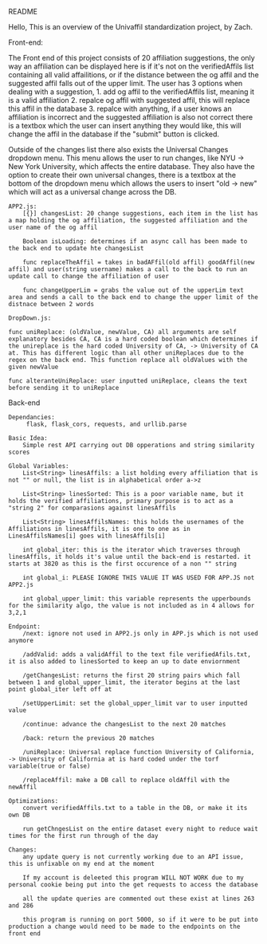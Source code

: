 README

Hello, This is an overview of the Univaffil standardization project, by Zach. 


Front-end: 

The Front end of this project consists of 20 affiliation suggestions, the only way an affiliation can be displayed here is if it's not on the verifiedAffils list containing all valid affailitions, or if the distance between the og affil and the suggested affil falls out of the upper limit. The user has 3 options when dealing with a suggestion, 1. add og affil to the verifiedAffils list, meaning it is a valid affiliation 2. repalce og affil with suggested affil, this will replace this affil in the database 3. repalce with anything, if a user knows an affiliation is incorrect and the suggested affiliation is also not correct there is a textbox which the user can insert anything they would like, this will change the affil in the database if the "submit" button is clicked. 

Outside of the changes list there also exists the Universal Changes dropdown menu. This menu allows the user to run changes, like NYU -> New York University, which affects the entire database. They also have the option to create their own universal changes, there is a textbox at the bottom of the dropdown menu which allows the users to insert "old -> new" which will act as a universal change across the DB. 


    APP2.js:
        [{}] changesList: 20 change suggestions, each item in the list has a map holding the og affiliation, the suggested affiliation and the user name of the og affil

        Boolean isLoading: determines if an async call has been made to the back end to update hte changesList

        func replaceTheAffil = takes in badAFfil(old affil) goodAffil(new affil) and user(string username) makes a call to the back to run an update call to change the affiliation of user 

        func changeUpperLim = grabs the value out of the upperLim text area and sends a call to the back end to change the upper limit of the distnace between 2 words
    
    DropDown.js:

    func uniReplace: (oldValue, newValue, CA) all arguments are self explanatory besides CA, CA is a hard coded boolean which determines if the unireplace is the hard coded University of CA, -> University of CA at. This has different logic than all other uniReplaces due to the regex on the back end. This function replace all oldValues with the given newValue 

    func alteranteUniReplace: user inputted uniReplace, cleans the text before sending it to uniReplace



Back-end 

    Dependancies:
         flask, flask_cors, requests, and urllib.parse 

    Basic Idea:
        Simple rest API carrying out DB opperations and string similarity scores
    
    Global Variables:
        List<String> linesAffils: a list holding every affiliation that is not "" or null, the list is in alphabetical order a->z

        List<String> linesSorted: This is a poor variable name, but it holds the verified affiliations, primary purpose is to act as a "string 2" for comparasions against linesAffils

        List<String> linesAffilsNames: this holds the usernames of the Affiliations in linesAffils, it is one to one as in LinesAffilsNames[i] goes with linesAffils[i]

        int global_iter: this is the iterator which traverses through linesAffils, it holds it's value until the back-end is restarted. it starts at 3820 as this is the first occurence of a non "" string

        int global_i: PLEASE IGNORE THIS VALUE IT WAS USED FOR APP.JS not APP2.js 

        int global_upper_limit: this variable represents the upperbounds for the similarity algo, the value is not included as in 4 allows for 3,2,1 

    Endpoint:
        /next: ignore not used in APP2.js only in APP.js which is not used anymore

        /addValid: adds a validAffil to the text file verifiedAfils.txt, it is also added to linesSorted to keep an up to date enviornment 

        /getChangesList: returns the first 20 string pairs which fall between 1 and global_upper_limit, the iterator begins at the last point global_iter left off at

        /setUpperLimit: set the global_upper_limit var to user inputted value 

        /continue: advance the changesList to the next 20 matches 

        /back: return the previous 20 matches 

        /uniReplace: Universal replace function University of California, -> University of California at is hard coded under the torf variable(true or false)

        /replaceAffil: make a DB call to replace oldAffil with the newAffil

    Optimizations: 
        convert verifiedAffils.txt to a table in the DB, or make it its own DB 

        run getChngesList on the entire dataset every night to reduce wait times for the first run through of the day  
    
    Changes: 
        any update query is not currently working due to an API issue, this is unfixable on my end at the moment 

        If my account is deleeted this program WILL NOT WORK due to my personal cookie being put into the get requests to access the database

        all the update queries are commented out these exist at lines 263 and 286

        this program is running on port 5000, so if it were to be put into production a change would need to be made to the endpoints on the front end 





